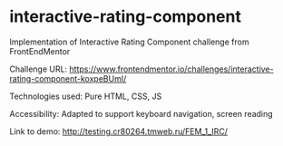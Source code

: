# interactive-rating-component
Implementation of Interactive Rating Component challenge from FrontEndMentor

Challenge URL:
https://www.frontendmentor.io/challenges/interactive-rating-component-koxpeBUmI/

Technologies used:
Pure HTML, CSS, JS

Accessibility:
Adapted to support keyboard navigation, screen reading

Link to demo:
http://testing.cr80264.tmweb.ru/FEM_1_IRC/
